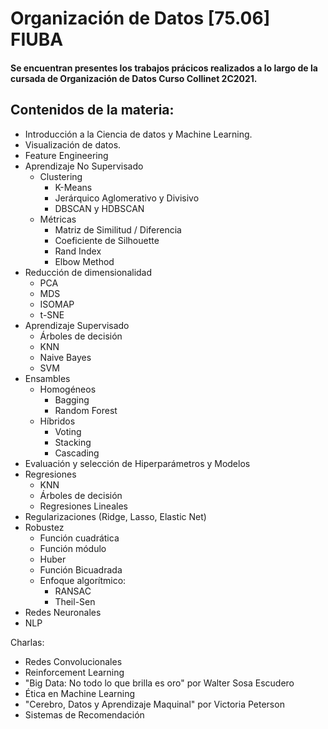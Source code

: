 # Organización de Datos [75.06] FIUBA

#### Se encuentran presentes los trabajos prácicos realizados a lo largo de la cursada de Organización de Datos Curso Collinet 2C2021.

## Contenidos de la materia:

- Introducción a la Ciencia de datos y Machine Learning.
- Visualización de datos.
- Feature Engineering
- Aprendizaje No Supervisado
  * Clustering
    * K-Means
    * Jerárquico Aglomerativo y Divisivo
    * DBSCAN y HDBSCAN
  * Métricas
    * Matriz de Similitud / Diferencia
    * Coeficiente de Silhouette
    * Rand Index
    * Elbow Method
- Reducción de dimensionalidad
  * PCA
  * MDS
  * ISOMAP
  * t-SNE
- Aprendizaje Supervisado
  * Árboles de decisión
  * KNN
  * Naive Bayes
  * SVM
- Ensambles
  * Homogéneos
    * Bagging
    * Random Forest
  * Híbridos
    * Voting
    * Stacking
    * Cascading
- Evaluación y selección de Hiperparámetros y Modelos
- Regresiones
  * KNN
  * Árboles de decisión
  * Regresiones Lineales
- Regularizaciones (Ridge, Lasso, Elastic Net)
- Robustez
  * Función cuadrática
  * Función módulo
  * Huber
  * Función Bicuadrada
  * Enfoque algorítmico:
    * RANSAC
    * Theil-Sen
- Redes Neuronales
- NLP

Charlas:
- Redes Convolucionales
- Reinforcement Learning
- "Big Data: No todo lo que brilla es oro" por Walter Sosa Escudero
- Ética en Machine Learning
- "Cerebro, Datos y Aprendizaje Maquinal" por Victoria Peterson
- Sistemas de Recomendación
